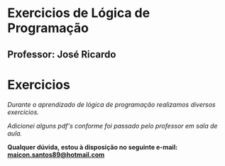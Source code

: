 # Exercicios de Lógica de Programação

## Professor: José Ricardo

# Exercicios

*Durante o aprendizado de lógica de programação realizamos diversos exercicios.*  

_Adicionei alguns pdf's conforme foi passado pelo professor em sala de aula._

**Qualquer dúvida, estou à disposição no seguinte e-mail: maicon.santos89@hotmail.com**
